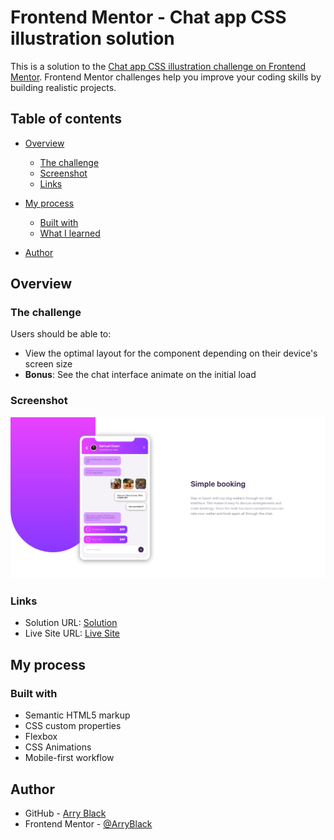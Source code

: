 # Frontend Mentor - Chat app CSS illustration solution

This is a solution to the [Chat app CSS illustration challenge on Frontend Mentor](https://www.frontendmentor.io/challenges/chat-app-css-illustration-O5auMkFqY). Frontend Mentor challenges help you improve your coding skills by building realistic projects.

## Table of contents

-   [Overview](#overview)
    -   [The challenge](#the-challenge)
    -   [Screenshot](#screenshot)
    -   [Links](#links)
-   [My process](#my-process)

    -   [Built with](#built-with)
    -   [What I learned](#what-i-learned)

-   [Author](#author)

## Overview

### The challenge

Users should be able to:

-   View the optimal layout for the component depending on their device's screen size
-   **Bonus**: See the chat interface animate on the initial load

### Screenshot

![](./images/screenshot.jpg)

### Links

-   Solution URL: [Solution](https://github.com/ArryBlack/Chat-App-Illustration-with-Vanilla-CSS-)
-   Live Site URL: [Live Site](https://arryblack.github.io/Chat-App-Illustration-with-Vanilla-CSS-/)

## My process

### Built with

-   Semantic HTML5 markup
-   CSS custom properties
-   Flexbox
-   CSS Animations
-   Mobile-first workflow

## Author

-   GitHub - [Arry Black](https://github.com/ArryBlack)
-   Frontend Mentor - [@ArryBlack](https://www.frontendmentor.io/profile/ArryBlack)
